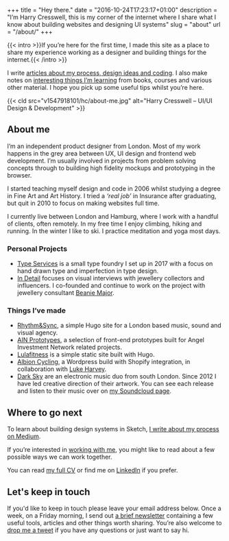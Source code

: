 +++
title = "Hey there."
date = "2016-10-24T17:23:17+01:00"
description = "I’m Harry Cresswell, this is my corner of the internet where I share what I know about building websites and designing UI  systems"
slug = "about"
url = "/about/"
+++

{{< intro >}}If you’re here for the first time, I made this site as a place to share my experience working as a designer and building things for the internet.{{< /intro >}}

I write [articles about my process, design ideas and coding](/articles/). I also make notes on [interesting things I’m learning](/notes/) from books, courses and various other material. I hope you pick up some useful tips whilst you’re here.

{{< cld src="v1547918101/hc/about-me.jpg" alt="Harry Cresswell – UI/UI Design & Development" >}}


## About me

I’m an independent product designer from London. Most of my work happens in the grey area between UX, UI design and frontend web development. I’m usually involved in projects from problem solving concepts through to building high fidelity mockups and prototyping in the browser. 

I started teaching myself design and code in 2006 whilst studying a degree in Fine Art and Art History. I tried a *‘real job’* in Insurance after graduating, but quit in 2010 to focus on making websites full time.

I currently live between London and Hamburg, where I work  with a handful of clients, often remotely. In my free time I enjoy climbing, hiking and running. In the winter I like to ski. I practice meditation and yoga most days.

### Personal Projects

- [Type Services](https://typeservices.co/) is a small type foundry I set up in 2017 with a focus on hand drawn type and imperfection in type design.
- [In Detail](https://indtl.com/) focuses on visual interviews with jewellery collectors and influencers. I co-founded and continue to work on the project with jewellery consultant [Beanie Major](http://blake-ldn.com/journal/2016/11/8/blake-woman-beanie-major).

### Things I’ve made

- [Rhythm&Sync](https://rhythmandsync.com/), a simple Hugo site for a London based music, sound and visual agency.
- [AIN Prototypes](http://harrycresswell.co.uk/), a selection of front-end prototypes built for Angel Investment Network related projects.
- [Lulafitness](https://www.lulafitness.co.uk/) is a simple static site built with Hugo.
- [Albion Cycling](http://www.albioncycling.com/), a Wordpress build with Shopify integration, in collaboration with [Luke Harvey](https://lukeharvey.co.uk/).
- [Dark Sky](https://soundcloud.com/dark-sky) are an electronic music duo from south London. Since 2012 I have led creative direction of their artwork. You can see each release and listen to their music over on [my Soundcloud page](https://soundcloud.com/harrycresswell).

## Where to go next

To learn about building design systems in Sketch, [I write about my process on Medium](https://medium.com/@harrycresswell).

If you’re interested in [working with me](/how/), you might like to read about a few possible ways we can work together.

You can read [my full CV](/cv/) or find me on [LinkedIn](https://uk.linkedin.com/in/harrycresswell
) if you prefer.

## Let's keep in touch

If you'd like to keep in touch please leave your email address below. Once a week, on a Friday morning, I send out [a brief newsletter](/newsletter/) containing a few useful tools, articles and other things worth sharing. You’re also welcome to [drop me a tweet](https://twitter.com/harrycresswell) if you have any questions or just want to say hi.
